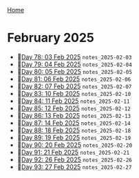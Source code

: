 [Home](../../main.md)

# February 2025



- 📝[Day 78: 03 Feb 2025](./02/notes_2025-02-03.md) `notes_2025-02-03`
- 📝[Day 79: 04 Feb 2025](./02/notes_2025-02-04.md) `notes_2025-02-04`
- 📝[Day 80: 05 Feb 2025](./02/notes_2025-02-05.md) `notes_2025-02-05`
- 📝[Day 81: 06 Feb 2025](./02/notes_2025-02-06.md) `notes_2025-02-06`
- 📝[Day 82: 07 Feb 2025](./02/notes_2025-02-07.md) `notes_2025-02-07`
- 📝[Day 83: 10 Feb 2025](./02/notes_2025-02-10.md) `notes_2025-02-10`
- 📝[Day 84: 11 Feb 2025](./02/notes_2025-02-11.md) `notes_2025-02-11`
- 📝[Day 85: 12 Feb 2025](./02/notes_2025-02-12.md) `notes_2025-02-12`
- 📝[Day 86: 13 Feb 2025](./02/notes_2025-02-13.md) `notes_2025-02-13`
- 📝[Day 87: 14 Feb 2025](./02/notes_2025-02-14.md) `notes_2025-02-14`
- 📝[Day 88: 18 Feb 2025](./02/notes_2025-02-18.md) `notes_2025-02-18`
- 📝[Day 89: 19 Feb 2025](./02/notes_2025-02-19.md) `notes_2025-02-19`
- 📝[Day 90: 20 Feb 2025](./02/notes_2025-02-20.md) `notes_2025-02-20`
- 📝[Day 91: 21 Feb 2025](./02/notes_2025-02-21.md) `notes_2025-02-21`
- 📝[Day 92: 26 Feb 2025](./02/notes_2025-02-26.md) `notes_2025-02-26`
- 📝[Day 93: 27 Feb 2025](./02/notes_2025-02-27.md) `notes_2025-02-27`
